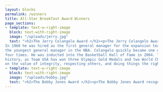 ```yaml
---
layout: blocks
permalink: /winners
title: All-Star Breakfast Award Winners
page_sections:
- template: text-w-right-image
  block: text-with-right-image
  image: "/uploads/jerry.jpg"
  text: "<h2>The Jerry Colangelo Award </h2><p>The Jerry Colangelo Award recognizes someone in NBA management who lives an exemplary life on and around the basketball court, in the home, and in the community, all while representing character, leadership and faith.</p><p>JERRY COLANGELO grew up in a humble working class Italian family in Chicago Heights and began playing basketball at a young age. He went on to become a 2-time All Big Ten performer at the University of Illinois.
In 1968 he was hired as the first general manager for the expansion team, the Phoenix Suns. With $200 in his pocket he headed to Arizona with his family and became
the youngest general manager in the NBA. Colangelo quickly became one of the most outstanding leaders in NBA management, as he was voted Executive of the Year,
four times. He was inducted into the Basketball Hall of Fame in 2004. Then in 2005, Commissioner David Stern asked if he would take over USA Basketball. The rest is
history, as Team USA has won three Olympic Gold Medals and two World Championship Medals.</p><p>Often referred to as the Godfather of basketball, Colangelo is one of the most respected men in the game of basketball, worldwide. He has always spoken
on the value of integrity, respecting others, and doing things the right way. Every aspect of his life exemplifies character, leadership and faith.</p>"
- template: text-w-right-image
  block: text-with-right-image
  image: "/uploads/bobby.jpg"
  text: "<h2>The Bobby Jones Award </h2><p>The Bobby Jones Award recognizes a past NBA player who lives an exemplary life on the basketball court, in the home, and in the community. It is named after one of the hardest working men in basketball.</p> <p>BOBBY JONES had an outstanding career in sports. Early on he won two high school state titles in the high jump and one state title for basketball. He then advanced his talents to the collegiate ranks, where in 1972, he helped the University of North Carolina get to the Final Four and he also played on the 1972 Olympic team. Jones had a 12 year Pro career in the ABA and NBA and was a 5-Time All-Star and 10-Time All-Defensive Team. He received the first NBA 6th Man of the Year Award in 1983, and won the NBA title the same year with the Philadelphia 76ers.</p><p> But, what made Jones special was who he is as a person. He was one of the most respected players in the League by his peers, coaches and fans and he has continued to live a life of character, leadership, and faith. Jones reflected such peace and stability, that his teammate, Charles Barkley, said, “If everyone in the world was like Bobby Jones, the world wouldn’t have any problems.”</p>"
---
```

